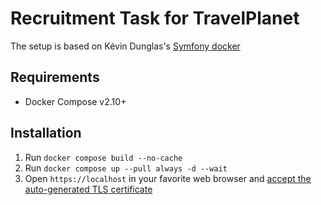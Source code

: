 # Recruitment Task for TravelPlanet
The setup is based on Kévin Dunglas's [Symfony docker](https://github.com/dunglas/symfony-docker)

## Requirements
- Docker Compose v2.10+

## Installation
1. Run `docker compose build --no-cache` 
2. Run `docker compose up --pull always -d --wait`
3. Open `https://localhost` in your favorite web browser and [accept the auto-generated TLS certificate](https://stackoverflow.com/a/15076602/1352334)

